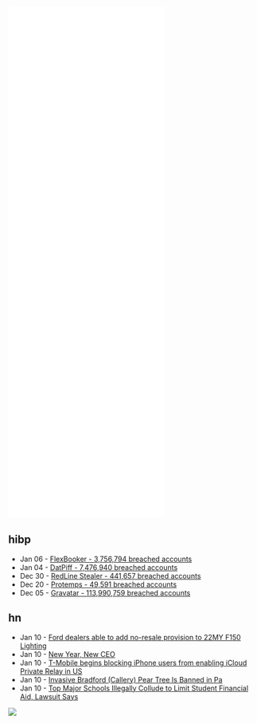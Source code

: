 ![Metrics](https://raw.githubusercontent.com/phixion/phixion/master/metrics.svg)

## hibp

<!--
for https://github.com/phixion/phixion/blob/main/.github/workflows/feeds.yml
-->
<!--START_SECTION:haveibeenpwnd-->
- Jan 06 - [FlexBooker - 3,756,794 breached accounts](https://haveibeenpwned.com/PwnedWebsites#FlexBooker)
- Jan 04 - [DatPiff - 7,476,940 breached accounts](https://haveibeenpwned.com/PwnedWebsites#DatPiff)
- Dec 30 - [RedLine Stealer - 441,657 breached accounts](https://haveibeenpwned.com/PwnedWebsites#RedLineStealer)
- Dec 20 - [Protemps - 49,591 breached accounts](https://haveibeenpwned.com/PwnedWebsites#Protemps)
- Dec 05 - [Gravatar - 113,990,759 breached accounts](https://haveibeenpwned.com/PwnedWebsites#Gravatar)
<!--END_SECTION:haveibeenpwnd-->

## hn

<!--
for https://github.com/phixion/phixion/blob/main/.github/workflows/feeds.yml
-->
<!--START_SECTION:hn-->
- Jan 10 - [Ford dealers able to add no-resale provision to 22MY F150 Lighting](https://www.lightningowners.com/threads/ford-warns-dealers.427/#post-2608)
- Jan 10 - [New Year, New CEO](https://signal.org/blog/new-year-new-ceo/)
- Jan 10 - [T-Mobile begins blocking iPhone users from enabling iCloud Private Relay in US](https://9to5mac.com/2022/01/10/t-mobile-block-icloud-private-relay/)
- Jan 10 - [Invasive Bradford (Callery) Pear Tree Is Banned in Pa](https://www.birdsoutsidemywindow.org/2022/01/10/invasive-bradford-callery-pear-is-banned-in-pa/)
- Jan 10 - [Top Major Schools Illegally Collude to Limit Student Financial Aid, Lawsuit Says](https://www.wsj.com/articles/yale-georgetown-other-top-schools-illegally-collude-to-limit-student-financial-aid-lawsuit-alleges-11641829659)
<!--END_SECTION:hn-->

<!--
for https://yhype.me
-->
![](https://hit.yhype.me/github/profile?user_id=13013670)
